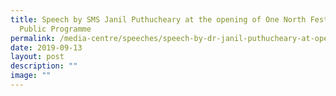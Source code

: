 ```yaml
---
title: Speech by SMS Janil Puthucheary at the opening of One North Festival 2019
  Public Programme
permalink: /media-centre/speeches/speech-by-dr-janil-puthucheary-at-opening-of-one-north-festival-2019/
date: 2019-09-13
layout: post
description: ""
image: ""
---
```

